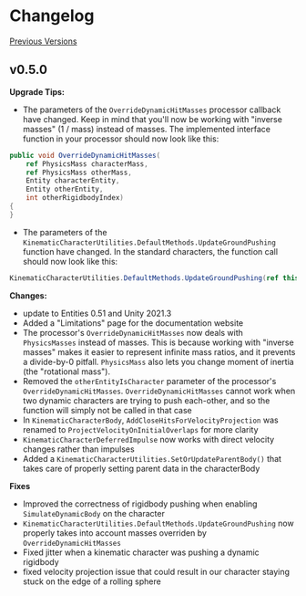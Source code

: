 
# Changelog

[Previous Versions](./Changelog/changelog-archive.md)


## v0.5.0

**Upgrade Tips:**
- The parameters of the `OverrideDynamicHitMasses` processor callback have changed. Keep in mind that you'll now be working with "inverse masses" (1 / mass) instead of masses. The implemented interface function in your processor should now look like this:
```cs
public void OverrideDynamicHitMasses(
    ref PhysicsMass characterMass,
    ref PhysicsMass otherMass,
    Entity characterEntity,
    Entity otherEntity,
    int otherRigidbodyIndex)
{
}
```
- The parameters of the `KinematicCharacterUtilities.DefaultMethods.UpdateGroundPushing` function have changed. In the standard characters, the function call should now look like this:
```cs
KinematicCharacterUtilities.DefaultMethods.UpdateGroundPushing(ref this, ref CharacterDeferredImpulsesBuffer, ref CharacterBody, DeltaTime, Entity, ThirdPersonCharacter.Gravity, Translation, Rotation, 1f);
```


**Changes:**
- update to Entities 0.51 and Unity 2021.3
- Added a "Limitations" page for the documentation website
- The processor's `OverrideDynamicHitMasses` now deals with `PhysicsMasses` instead of masses. This is because working with "inverse masses" makes it easier to represent infinite mass ratios, and it prevents a divide-by-0 pitfall. `PhysicsMass` also lets you change moment of inertia (the "rotational mass").
- Removed the `otherEntityIsCharacter` parameter of the processor's `OverrideDynamicHitMasses`. `OverrideDynamicHitMasses` cannot work when two dynamic characters are trying to push each-other, and so the function will simply not be called in that case
- In `KinematicCharacterBody`, `AddCloseHitsForVelocityProjection` was renamed to `ProjectVelocityOnInitialOverlaps` for more clarity
- `KinematicCharacterDeferredImpulse` now works with direct velocity changes rather than impulses
- Added a `KinematicCharacterUtilities.SetOrUpdateParentBody()` that takes care of properly setting parent data in the characterBody


**Fixes**
- Improved the correctness of rigidbody pushing when enabling `SimulateDynamicBody` on the character
- `KinematicCharacterUtilities.DefaultMethods.UpdateGroundPushing` now properly takes into account masses overriden by `OverrideDynamicHitMasses`
- Fixed jitter when a kinematic character was pushing a dynamic rigidbody
- fixed velocity projection issue that could result in our character staying stuck on the edge of a rolling sphere 